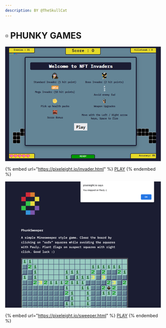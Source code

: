 ```yaml
---
description: BY @TheSkullCat
---
```


# ▫ PHUNKY GAMES

![PHUNK INVADERS](../../.gitbook/assets/image.png)

{% embed url="https://pixeleight.io/invader.html" %}
[PLAY](https://pixeleight.io/invader.html)
{% endembed %}

![PHUNK SWEEPER](<../../.gitbook/assets/Screen Shot 2022-08-03 at 15.06.59.png>)

{% embed url="https://pixeleight.io/sweeper.html" %}
[PLAY](https://pixeleight.io/sweeper.html)
{% endembed %}
